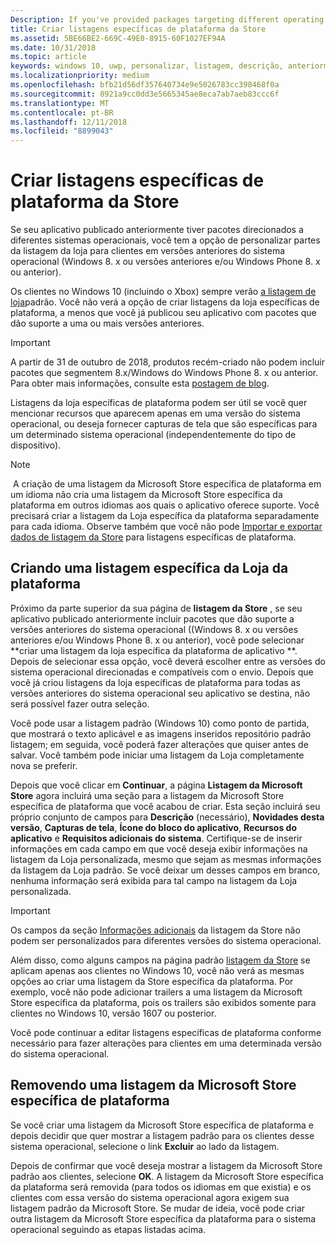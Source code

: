 ```yaml
---
Description: If you've provided packages targeting different operating systems, you have the option to customize parts of your Store listing for different targeted operating systems.
title: Criar listagens específicas de plataforma da Store
ms.assetid: 5BE66BE2-669C-49E0-8915-60F1027EF94A
ms.date: 10/31/2018
ms.topic: article
keywords: windows 10, uwp, personalizar, listagem, descrição, anteriormente
ms.localizationpriority: medium
ms.openlocfilehash: bfb21d56df357640734e9e5026783cc398468f0a
ms.sourcegitcommit: 8921a9cc0dd3e5665345ae8eca7ab7aeb83ccc6f
ms.translationtype: MT
ms.contentlocale: pt-BR
ms.lasthandoff: 12/11/2018
ms.locfileid: "8899043"
---
```

# <a name="create-platform-specific-store-listings"></a>Criar listagens específicas de plataforma da Store


Se seu aplicativo publicado anteriormente tiver pacotes direcionados a diferentes sistemas operacionais, você tem a opção de personalizar partes da listagem da loja para clientes em versões anteriores do sistema operacional (Windows 8. x ou versões anteriores e/ou Windows Phone 8. x ou anterior). 

Os clientes no Windows 10 (incluindo o Xbox) sempre verão [a listagem de loja](create-app-store-listings.md)padrão. Você não verá a opção de criar listagens da loja específicas de plataforma, a menos que você já publicou seu aplicativo com pacotes que dão suporte a uma ou mais versões anteriores. 

> [!IMPORTANT]
> A partir de 31 de outubro de 2018, produtos recém-criado não podem incluir pacotes que segmentem 8.x/Windows do Windows Phone 8. x ou anterior. Para obter mais informações, consulte esta [postagem de blog](https://blogs.windows.com/buildingapps/2018/08/20/important-dates-regarding-apps-with-windows-phone-8-x-and-earlier-and-windows-8-8-1-packages-submitted-to-microsoft-store/#SzKghBbqDMlmAO4c.97).

Listagens da loja específicas de plataforma podem ser útil se você quer mencionar recursos que aparecem apenas em uma versão do sistema operacional, ou deseja fornecer capturas de tela que são específicas para um determinado sistema operacional (independentemente do tipo de dispositivo).

> [!NOTE]
> A criação de uma listagem da Microsoft Store específica de plataforma em um idioma não cria uma listagem da Microsoft Store específica da plataforma em outros idiomas aos quais o aplicativo oferece suporte. Você precisará criar a listagem da Loja específica da plataforma separadamente para cada idioma. Observe também que você não pode [Importar e exportar dados de listagem da Store](import-and-export-store-listings.md) para listagens específicas de plataforma.


## <a name="creating-a-platform-specific-store-listing"></a>Criando uma listagem específica da Loja da plataforma

Próximo da parte superior da sua página de **listagem da Store** , se seu aplicativo publicado anteriormente incluir pacotes que dão suporte a versões anteriores do sistema operacional ((Windows 8. x ou versões anteriores e/ou Windows Phone 8. x ou anterior), você pode selecionar **criar uma listagem da loja específica da plataforma de aplicativo **. Depois de selecionar essa opção, você deverá escolher entre as versões do sistema operacional direcionadas e compatíveis com o envio. Depois que você já criou listagens da loja específicas de plataforma para todas as versões anteriores do sistema operacional seu aplicativo se destina, não será possível fazer outra seleção.

Você pode usar a listagem padrão (Windows 10) como ponto de partida, que mostrará o texto aplicável e as imagens inseridos repositório padrão listagem; em seguida, você poderá fazer alterações que quiser antes de salvar. Você também pode iniciar uma listagem da Loja completamente nova se preferir.

Depois que você clicar em **Continuar**, a página **Listagem da Microsoft Store** agora incluirá uma seção para a listagem da Microsoft Store específica de plataforma que você acabou de criar. Esta seção incluirá seu próprio conjunto de campos para **Descrição** (necessário), **Novidades desta versão**, **Capturas de tela**, **Ícone do bloco do aplicativo**, **Recursos do aplicativo** e **Requisitos adicionais do sistema**. Certifique-se de inserir informações em cada campo em que você deseja exibir informações na listagem da Loja personalizada, mesmo que sejam as mesmas informações da listagem da Loja padrão. Se você deixar um desses campos em branco, nenhuma informação será exibida para tal campo na listagem da Loja personalizada.

> [!IMPORTANT]
> Os campos da seção [Informações adicionais](create-app-store-listings.md#additional-information) da listagem da Store não podem ser personalizados para diferentes versões do sistema operacional.
> 
> Além disso, como alguns campos na página padrão [listagem da Store](create-app-store-listings.md) se aplicam apenas aos clientes no Windows 10, você não verá as mesmas opções ao criar uma listagem da Store específica da plataforma. Por exemplo, você não pode adicionar trailers a uma listagem da Microsoft Store específica da plataforma, pois os trailers são exibidos somente para clientes no Windows 10, versão 1607 ou posterior. 

Você pode continuar a editar listagens específicas de plataforma conforme necessário para fazer alterações para clientes em uma determinada versão do sistema operacional.


## <a name="removing-a-platform-specific-store-listing"></a>Removendo uma listagem da Microsoft Store específica de plataforma

Se você criar uma listagem da Microsoft Store específica de plataforma e depois decidir que quer mostrar a listagem padrão para os clientes desse sistema operacional, selecione o link **Excluir** ao lado da listagem.

Depois de confirmar que você deseja mostrar a listagem da Microsoft Store padrão aos clientes, selecione **OK**. A listagem da Microsoft Store específica da plataforma será removida (para todos os idiomas em que existia) e os clientes com essa versão do sistema operacional agora exigem sua listagem padrão da Microsoft Store. Se mudar de ideia, você pode criar outra listagem da Microsoft Store específica da plataforma para o sistema operacional seguindo as etapas listadas acima.
 

 




